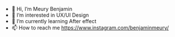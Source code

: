- 👋 Hi, I’m Meury Benjamin
- 👀 I’m interested in UX/UI Design
- 🌱 I’m currently learning After effect
- 📫 How to reach me https://www.instagram.com/benjaminmeury/

<!---
benjaminmeury/benjaminmeury is a ✨ special ✨ repository because its `README.md` (this file) appears on your GitHub profile.
You can click the Preview link to take a look at your changes.
--->
